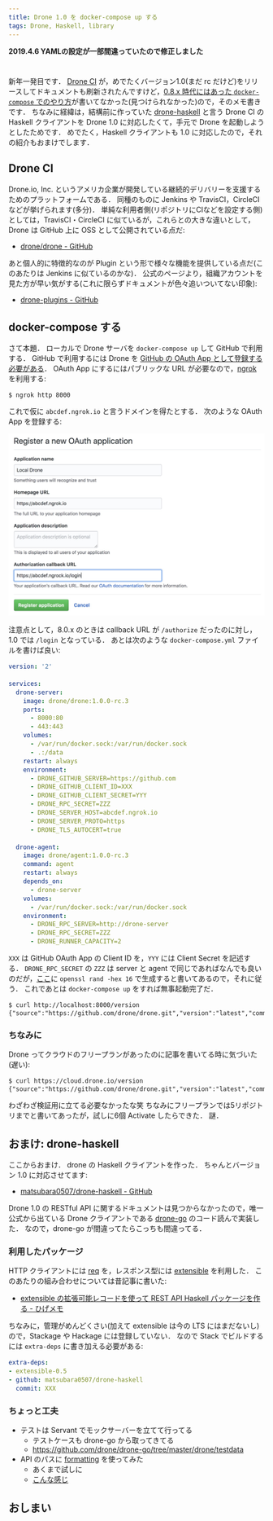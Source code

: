 ```yaml
---
title: Drone 1.0 を docker-compose up する
tags: Drone, Haskell, library
---
```


**2019.4.6 YAMLの設定が一部間違っていたので修正しました**

#

新年一発目です．
[Drone CI](https://drone.io/) が，めでたくバージョン1.0(まだ rc だけど)をリリースしてドキュメントも刷新されたんですけど，[0.8.x 時代にはあった `docker-compose` でのやり方](https://0-8-0.docs.drone.io/install-for-github/)が書いてなかった(見つけられなかった)ので，そのメモ書きです．
ちなみに経緯は，結構前に作っていた [drone-haskell](https://github.com/matsubara0507/drone-haskell) と言う Drone CI の Haskell クライアントを Drone 1.0 に対応したくて，手元で Drone を起動しようとしたためです．
めでたく，Haskell クライアントも 1.0 に対応したので，それの紹介もおまけでします．

## Drone CI

Drone.io, Inc. というアメリカ企業が開発している継続的デリバリーを支援するためのプラットフォームである．
同種のものに Jenkins や TravisCI，CircleCI などが挙げられます(多分)．
単純な利用者側(リポジトリにCIなどを設定する側)としては，TravisCI・CircleCI に似ているが，これらとの大きな違いとして，Drone は GitHub 上に OSS として公開されている点だ:

- [drone/drone - GitHub](https://github.com/drone/drone)

あと個人的に特徴的なのが Plugin という形で様々な機能を提供している点だ(このあたりは Jenkins に似ているのかな)．
公式のページより，組織アカウントを見た方が早い気がする(これに限らずドキュメントが色々追いついてない印象):

- [drone-plugins - GitHub](https://github.com/drone-plugins)

## docker-compose する

さて本題．
ローカルで Drone サーバを `docker-compose up` して GitHub で利用する．
GitHub で利用するには Drone を [GitHub の OAuth App として登録する必要がある](https://docs.drone.io/installation/providers/github/#step-1-preparation)．
OAuth App にするにはパブリックな URL が必要なので，[ngrok](https://ngrok.com/) を利用する:

```
$ ngrok http 8000
```

これで仮に `abcdef.ngrok.io` と言うドメインを得たとする．
次のような OAuth App を登録する:

![](/assets/docker-compose-up-drone-1-0/oauth-app.jpg)

注意点として，8.0.x のときは callback URL が `/authorize` だったのに対し，1.0 では `/login` となっている．
あとは次のような `docker-compose.yml` ファイルを書けば良い:

```yaml
version: '2'

services:
  drone-server:
    image: drone/drone:1.0.0-rc.3
    ports:
      - 8000:80
      - 443:443
    volumes:
      - /var/run/docker.sock:/var/run/docker.sock
      - .:/data
    restart: always
    environment:
      - DRONE_GITHUB_SERVER=https://github.com
      - DRONE_GITHUB_CLIENT_ID=XXX
      - DRONE_GITHUB_CLIENT_SECRET=YYY
      - DRONE_RPC_SECRET=ZZZ
      - DRONE_SERVER_HOST=abcdef.ngrok.io
      - DRONE_SERVER_PROTO=https
      - DRONE_TLS_AUTOCERT=true

  drone-agent:
    image: drone/agent:1.0.0-rc.3
    command: agent
    restart: always
    depends_on:
      - drone-server
    volumes:
      - /var/run/docker.sock:/var/run/docker.sock
    environment:
      - DRONE_RPC_SERVER=http://drone-server
      - DRONE_RPC_SECRET=ZZZ
      - DRONE_RUNNER_CAPACITY=2
```

`XXX` は GitHub OAuth App の Client ID を，`YYY` には Client Secret を記述する．
`DRONE_RPC_SECRET` の `ZZZ` は server と agent で同じであればなんでも良いのだが，[ここ](https://docs.drone.io/installation/providers/github/#step-1-preparation)に `openssl rand -hex 16` で生成すると書いてあるので，それに従う．
これであとは `docker-compose up` をすれば無事起動完了だ．

```
$ curl http://localhost:8000/version
{"source":"https://github.com/drone/drone.git","version":"latest","commit":"ffe3ad2aa2a30d0ba4d848c1cd0f61238b73a21c"}
```

### ちなみに

Drone ってクラウドのフリープランがあったのに記事を書いてる時に気づいた(遅い):

```
$ curl https://cloud.drone.io/version
{"source":"https://github.com/drone/drone.git","version":"latest","commit":"f16b67b54fb462d3a4b2cfa93f527d4f8d1e19af"}
```

わざわざ検証用に立てる必要なかったな笑
ちなみにフリープランでは5リポジトリまでと書いてあったが，試しに6個 Activate したらできた．
謎．

## おまけ: drone-haskell

ここからおまけ．
drone の Haskell クライアントを作った．
ちゃんとバージョン 1.0 に対応させてます:

- [matsubara0507/drone-haskell - GitHub](https://github.com/matsubara0507/drone-haskell)

Drone 1.0 の RESTful API に関するドキュメントは見つからなかったので，唯一公式から出ている Drone クライアントである [drone-go](https://github.com/drone/drone-go) のコード読んで実装した．
なので，drone-go が間違ってたらこっちも間違ってる．

### 利用したパッケージ

HTTP クライアントには [req](http://hackage.haskell.org/package/req) を，レスポンス型には [extensible](http://hackage.haskell.org/package/extensible) を利用した．
このあたりの組み合わせについては昔記事に書いた:

- [extensible の拡張可能レコードを使って REST API Haskell パッケージを作る - ひげメモ](/posts/2017-08-13-create-rest-api-package-with-extensible.html)

ちなみに，管理がめんどくさい(加えて extensible は今の LTS にはまだないし)ので，Stackage や Hackage には登録していない．
なので Stack でビルドするには `extra-deps` に書き加える必要がある:

```yaml
extra-deps:
- extensible-0.5
- github: matsubara0507/drone-haskell
  commit: XXX
```

### ちょっと工夫

- テストは Servant でモックサーバーを立てて行ってる
    - テストケースも drone-go から取ってきてる
    - https://github.com/drone/drone-go/tree/master/drone/testdata
- API のパスに [formatting](http://hackage.haskell.org/package/formatting) を使ってみた
    - あくまで試しに
    - [こんな感じ](https://github.com/matsubara0507/drone-haskell/blob/e735b77171eebedc35160346afec71cd7631b532/src/Drone/Client/Path.hs#L65-L102)

## おしまい
